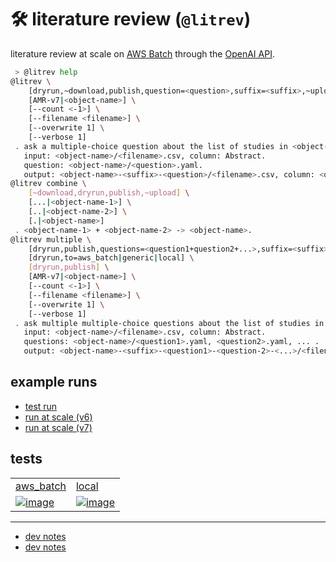 
# 🛠️ literature review (`@litrev`)

literature review at scale on [AWS Batch](https://aws.amazon.com/batch/) through the [OpenAI API](../completion/).


```bash
 > @litrev help
@litrev \
	[dryrun,~download,publish,question=<question>,suffix=<suffix>,~upload] \
	[AMR-v7|<object-name>] \
	[--count <-1>] \
	[--filename <filename>] \
	[--overwrite 1] \
	[--verbose 1]
 . ask a multiple-choice question about the list of studies in <object-name>.
   input: <object-name>/<filename>.csv, column: Abstract.
   question: <object-name>/<question>.yaml.
   output: <object-name>-<suffix>-<question>/<filename>.csv, column: <question>.
@litrev combine \
	[~download,dryrun,publish,~upload] \
	[...|<object-name-1>] \
	[..|<object-name-2>] \
	[.|<object-name>]
 . <object-name-1> + <object-name-2> -> <object-name>.
@litrev multiple \
	[dryrun,publish,questions=<question1+question2+...>,suffix=<suffix>] \
	[dryrun,to=aws_batch|generic|local] \
	[dryrun,publish] \
	[AMR-v7|<object-name>] \
	[--count <-1>] \
	[--filename <filename>] \
	[--overwrite 1] \
	[--verbose 1]
 . ask multiple multiple-choice questions about the list of studies in <object-name>.
   input: <object-name>/<filename>.csv, column: Abstract.
   questions: <object-name>/<question1>.yaml, <question2>.yaml, ... .
   output: <object-name>-<suffix>-<question1>-<question-2>-<...>/<filename>.csv, columns: <question1>, <question2>, ... .
```

## example runs

- [test run](./docs/test.md)
- [run at scale (v6)](./docs/v6.md)
- [run at scale (v7)](./docs/v7.md)

## tests

|   |   |
| --- | --- |
| [aws_batch](https://github.com/kamangir/notebooks-and-scripts/tree/main/notebooks_and_scripts/workflow/runners/aws_batch.py) | [local](https://github.com/kamangir/notebooks-and-scripts/tree/main/notebooks_and_scripts/workflow/runners/local.py) |
| [![image](https://kamangir-public.s3.ca-central-1.amazonaws.com/AMR-v7-test-litrev-multiple-aws_batch-study-type-screening-result/workflow.gif?raw=true&random=hPlUG7wWKcpgXGw3)](https://kamangir-public.s3.ca-central-1.amazonaws.com/AMR-v7-test-litrev-multiple-aws_batch-study-type-screening-result/workflow.gif?raw=true&random=hPlUG7wWKcpgXGw3) | [![image](https://kamangir-public.s3.ca-central-1.amazonaws.com/AMR-v7-test-litrev-multiple-local-study-type-screening-result/workflow.gif?raw=true&random=1zmMI3T7j6DXcBqB)](https://kamangir-public.s3.ca-central-1.amazonaws.com/AMR-v7-test-litrev-multiple-local-study-type-screening-result/workflow.gif?raw=true&random=1zmMI3T7j6DXcBqB) |

---

- [dev notes](https://arash-kamangir.medium.com/%EF%B8%8F-open-ai-experiments-146-6d3390da78c3)
- [dev notes](https://arash-kamangir.medium.com/%EF%B8%8F-open-ai-experiments-145-dc241e47d9e1)
